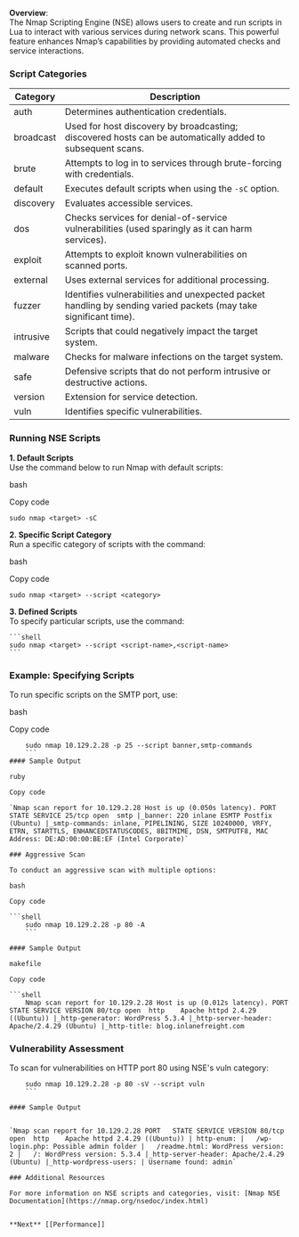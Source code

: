 
**Overview**:  
The Nmap Scripting Engine (NSE) allows users to create and run scripts in Lua to interact with various services during network scans. This powerful feature enhances Nmap’s capabilities by providing automated checks and service interactions.

### Script Categories

|Category|Description|
|---|---|
|auth|Determines authentication credentials.|
|broadcast|Used for host discovery by broadcasting; discovered hosts can be automatically added to subsequent scans.|
|brute|Attempts to log in to services through brute-forcing with credentials.|
|default|Executes default scripts when using the `-sC` option.|
|discovery|Evaluates accessible services.|
|dos|Checks services for denial-of-service vulnerabilities (used sparingly as it can harm services).|
|exploit|Attempts to exploit known vulnerabilities on scanned ports.|
|external|Uses external services for additional processing.|
|fuzzer|Identifies vulnerabilities and unexpected packet handling by sending varied packets (may take significant time).|
|intrusive|Scripts that could negatively impact the target system.|
|malware|Checks for malware infections on the target system.|
|safe|Defensive scripts that do not perform intrusive or destructive actions.|
|version|Extension for service detection.|
|vuln|Identifies specific vulnerabilities.|

### Running NSE Scripts

**1. Default Scripts**  
Use the command below to run Nmap with default scripts:

bash

Copy code

`sudo nmap <target> -sC`

**2. Specific Script Category**  
Run a specific category of scripts with the command:

bash

Copy code

`sudo nmap <target> --script <category>`

**3. Defined Scripts**  
To specify particular scripts, use the command:

	```shell
	sudo nmap <target> --script <script-name>,<script-name>
	```

### Example: Specifying Scripts

To run specific scripts on the SMTP port, use:

bash

Copy code

```shell
	sudo nmap 10.129.2.28 -p 25 --script banner,smtp-commands
	```
#### Sample Output

ruby

Copy code

`Nmap scan report for 10.129.2.28 Host is up (0.050s latency). PORT   STATE SERVICE 25/tcp open  smtp |_banner: 220 inlane ESMTP Postfix (Ubuntu) |_smtp-commands: inlane, PIPELINING, SIZE 10240000, VRFY, ETRN, STARTTLS, ENHANCEDSTATUSCODES, 8BITMIME, DSN, SMTPUTF8, MAC Address: DE:AD:00:00:BE:EF (Intel Corporate)`

### Aggressive Scan

To conduct an aggressive scan with multiple options:

bash

Copy code

```shell
	sudo nmap 10.129.2.28 -p 80 -A
	```

#### Sample Output

makefile

Copy code

```shell
	Nmap scan report for 10.129.2.28 Host is up (0.012s latency). PORT   STATE SERVICE VERSION 80/tcp open  http    Apache httpd 2.4.29 ((Ubuntu)) |_http-generator: WordPress 5.3.4 |_http-server-header: Apache/2.4.29 (Ubuntu) |_http-title: blog.inlanefreight.com
```

### Vulnerability Assessment

To scan for vulnerabilities on HTTP port 80 using NSE's vuln category:

```shell
	sudo nmap 10.129.2.28 -p 80 -sV --script vuln
	```

#### Sample Output


`Nmap scan report for 10.129.2.28 PORT   STATE SERVICE VERSION 80/tcp open  http    Apache httpd 2.4.29 ((Ubuntu)) | http-enum: |   /wp-login.php: Possible admin folder |   /readme.html: WordPress version: 2 |   /: WordPress version: 5.3.4 |_http-server-header: Apache/2.4.29 (Ubuntu) |_http-wordpress-users: | Username found: admin`

### Additional Resources

For more information on NSE scripts and categories, visit: [Nmap NSE Documentation](https://nmap.org/nsedoc/index.html)


**Next** [[Performance]]
